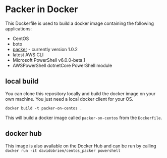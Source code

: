 # Packer in Docker

This Dockerfile is used to build a docker image containing the following applications:

* CentOS
* boto
* [packer](http://packer.io) - currently version 1.0.2
* latest AWS CLI
* Microsoft PowerShell v6.0.0-beta.1
* AWSPowerShell dotnetCore PowerShell module

## local build

You can clone this repository locally and build the docker image on your own machine. You just need a local docker client for your OS.

`docker build -t packer-on-centos .`

This will build a docker image called `packer-on-centos` from the `Dockerfile`.

## docker hub

This image is also available on the Docker Hub and can be run by calling
`docker run -it davidobrien/centos_packer powershell`
